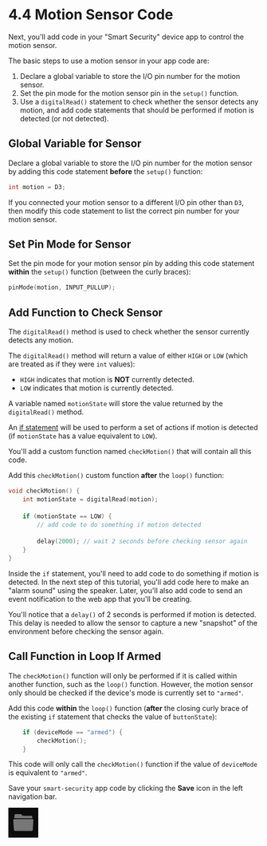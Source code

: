 # 4.4 Motion Sensor Code

Next, you'll add code in your "Smart Security" device app to control the motion sensor.

The basic steps to use a motion sensor in your app code are:

1. Declare a global variable to store the I/O pin number for the motion sensor.
2. Set the pin mode for the motion sensor pin in the `setup()` function.
3. Use a `digitalRead()` statement to check whether the sensor detects any motion, and add code statements that should be performed if motion is detected \(or not detected\).

## Global Variable for Sensor

Declare a global variable to store the I/O pin number for the motion sensor by adding this code statement **before** the `setup()` function:

```cpp
int motion = D3;
```

If you connected your motion sensor to a different I/O pin other than `D3`, then modify this code statement to list the correct pin number for your motion sensor.

## Set Pin Mode for Sensor

Set the pin mode for your motion sensor pin by adding this code statement **within** the `setup()` function \(between the curly braces\):

```cpp
pinMode(motion, INPUT_PULLUP);
```

## Add Function to Check Sensor

The `digitalRead()` method is used to check whether the sensor currently detects any motion.

The `digitalRead()` method will return a value of either `HIGH` or `LOW` \(which are treated as if they were `int` values\):

* `HIGH` indicates that motion is **NOT** currently detected.
* `LOW` indicates that motion is currently detected.

A variable named `motionState` will store the value returned by the `digitalRead()` method. 

An [if statement](http://www.wiring.org.co/reference/if_.html) will be used to perform a set of actions if motion is detected \(if `motionState` has a value equivalent to `LOW`\).

You'll add a custom function named `checkMotion()` that will contain all this code.

Add this `checkMotion()` custom function **after** the `loop()` function:

```cpp
void checkMotion() {
    int motionState = digitalRead(motion);
    
    if (motionState == LOW) {
        // add code to do something if motion detected
        
        delay(2000); // wait 2 seconds before checking sensor again
    }
}
```

Inside the `if` statement, you'll need to add code to do something if motion is detected. In the next step of this tutorial, you'll add code here to make an "alarm sound" using the speaker. Later, you'll also add code to send an event notification to the web app that you'll be creating.

You'll notice that a `delay()` of 2 seconds is performed if motion is detected. This delay is needed to allow the sensor to capture a new "snapshot" of the environment before checking the sensor again.

## Call Function in Loop If Armed

The `checkMotion()` function will only be performed if it is called within another function, such as the `loop()` function. However, the motion sensor only should be checked if the device's mode is currently set to `"armed"`.

Add this code **within** the `loop()` function \(**after** the closing curly brace of the existing `if` statement that checks the value of `buttonState`\):

```cpp
    if (deviceMode == "armed") {
        checkMotion();
    }
```

This code will only call the `checkMotion()` function if the value of `deviceMode` is equivalent to `"armed"`.

Save your `smart-security` app code by clicking the **Save** icon in the left navigation bar.

![Save Icon](../../.gitbook/assets/pb-save-icon.png)



  


